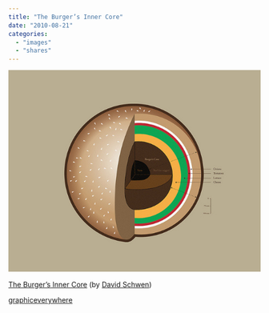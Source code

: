 ```yaml
---
title: "The Burger’s Inner Core"
date: "2010-08-21"
categories: 
  - "images"
  - "shares"
---
```


![](images/tumblr_l7gqncvOVz1qzqv2ho1_640.jpg)

[The Burger’s Inner Core](http://www.flickr.com/photos/dschwen/4910942666/in/contacts/) (by [David Schwen](http://flickr.com/photos/dschwen))

[graphiceverywhere](http://graphiceverywhere.tumblr.com/post/983352059)
